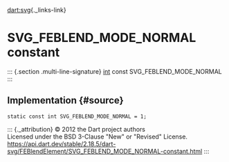 [dart:svg](../../dart-svg/dart-svg-library){._links-link}

SVG\_FEBLEND\_MODE\_NORMAL constant
===================================

::: {.section .multi-line-signature}
[int](../../dart-core/int-class) const SVG\_FEBLEND\_MODE\_NORMAL
:::

Implementation {#source}
--------------

``` {.language-dart data-language="dart"}
static const int SVG_FEBLEND_MODE_NORMAL = 1;
```

::: {._attribution}
© 2012 the Dart project authors\
Licensed under the BSD 3-Clause \"New\" or \"Revised\" License.\
<https://api.dart.dev/stable/2.18.5/dart-svg/FEBlendElement/SVG_FEBLEND_MODE_NORMAL-constant.html>
:::

